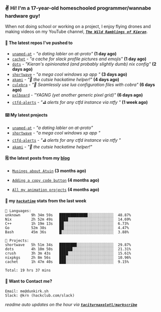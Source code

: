 ### ✌️ Hi! I'm a 17-year-old homeschooled programmer/wannabe hardware guy!

When not doing school or working on a project, I enjoy flying drones and making videos on my YouTube channel, [**_`The Wild Ramblings of Kieran`_**](https://youtube.com/@kieran.rambles).

#### 👷 The latest repos I've pushed to

- [`unamed-at`](https://github.com/taciturnaxolotl/unamed-at) - _"a dating labler on at-proto"_ **(1 day ago)**
- [`cachet`](https://github.com/taciturnaxolotl/cachet) - _"a cache for slack profile pictures and emojis"_ **(1 day ago)**
- [`dots`](https://github.com/taciturnaxolotl/dots) - _"Kieran's opinionated (and probably slightly dumb) nix config"_ **(2 days ago)**
- [`shortwave`](https://github.com/taciturnaxolotl/shortwave) - _"a mega cool windows xp app "_ **(3 days ago)**
- [`akami`](https://github.com/taciturnaxolotl/akami) - _"🌷 the cutsie hackatime helper!"_ **(4 days ago)**
- [`culebra`](https://github.com/Fuabioo/culebra) - _"🐍 Seamlessly use lua configuration files with cobra"_ **(6 days ago)**
- [`pxlboard`](https://github.com/taciturnaxolotl/pxlboard) - _"YAGNG (yet another generic pixel grid)"_ **(6 days ago)**
- [`ctfd-alerts`](https://github.com/taciturnaxolotl/ctfd-alerts) - _"⛳ alerts for any ctfd instance via ntfy "_ **(1 week ago)**

#### ⌨️ My latest projects

- [`unamed-at`](https://github.com/taciturnaxolotl/unamed-at) - _"a dating labler on at-proto"_
- [`shortwave`](https://github.com/taciturnaxolotl/shortwave) - _"a mega cool windows xp app "_
- [`ctfd-alerts`](https://github.com/taciturnaxolotl/ctfd-alerts) - _"⛳ alerts for any ctfd instance via ntfy "_
- [`akami`](https://github.com/taciturnaxolotl/akami) - _"🌷 the cutsie hackatime helper!"_

#### 🗒️ the latest posts from my [blog](https://dunkirk.sh)

- [`Musings about Atuin`](https://dunkirk.sh/blog/atuin/) **(3 months ago)**

- [`Adding a copy code button`](https://dunkirk.sh/blog/adding-a-copy-button/) **(4 months ago)**

- [`All my animation projects`](https://dunkirk.sh/blog/my-animations/) **(4 months ago)**



#### 📡 my [_`hackatime`_](https://waka.hackclub.com) stats from the last week

```text
💾 Languages:
unknown     9h 34m 59s   █████████████░░░░░░░░░░░░  48.87%
Nix         2h 52m 49s   ████░░░░░░░░░░░░░░░░░░░░░  14.69%
C++         1h 19m 13s   ██░░░░░░░░░░░░░░░░░░░░░░░  6.73%
Go          52m 38s      ██░░░░░░░░░░░░░░░░░░░░░░░  4.47%
Bash        45m 36s      █░░░░░░░░░░░░░░░░░░░░░░░░  3.88%

💼 Projects:
shortwave   5h 51m 34s   ████████░░░░░░░░░░░░░░░░░  29.87%
dots        4h 10m 50s   ██████░░░░░░░░░░░░░░░░░░░  21.31%
crush       3h 3m 43s    ████░░░░░░░░░░░░░░░░░░░░░  15.61%
nixpkgs     2h 8m 56s    ███░░░░░░░░░░░░░░░░░░░░░░  10.96%
cachet      1h 47m 40s   ███░░░░░░░░░░░░░░░░░░░░░░  9.15%

Total: 19 hrs 37 mins
```

#### 📮 Want to Contact me?

```text
Email: me@dunkirk.sh
Slack: @krn (hackclub.com/slack)
```

_readme auto updates on the hour via [**`taciturnaxolotl/markscribe`**](https://github.com/taciturnaxolotl/markscribe)_
